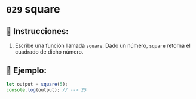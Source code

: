 # `029` square

## 📝 Instrucciones:

1. Escribe una función llamada `square`. Dado un número, `square` retorna el cuadrado de dicho número.

## 📎 Ejemplo:

```Javascript
let output = square(5);
console.log(output); // --> 25
```
